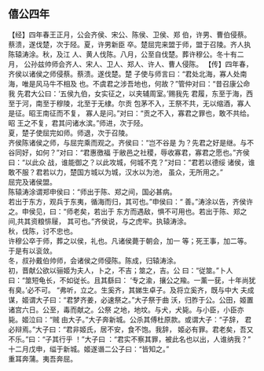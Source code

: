 ## 僖公四年

【经】四年春王正月，公会齐侯、宋公、陈侯、卫侯、郑
伯，许男、曹伯侵蔡。蔡溃，遂伐楚，次于陉。夏，许男新臣
卒。楚屈完来盟于师，盟于召陵。齐人执陈辕涛涂。秋，及江
人、黄人伐陈。八月，公至自伐楚。葬许穆公。冬十有二月，
公孙兹帅师会齐人、宋人、卫人、郑人、许人、曹人侵陈。
【传】四年春，齐侯以诸侯之师侵蔡。蔡溃。遂伐楚。楚
子使与师言曰：“君处北海，寡人处南海，唯是风马牛不相及
也。不虞君之涉吾地也，何故？”管仲对曰：“昔召康公命我
先君大公曰：‘五侯九伯，女实征之，以夹辅周室。’赐我先
君履，东至于海，西至于河，南至于穆陵，北至于无棣。尔贡
包茅不入，王祭不共，无以缩酒，寡人是征。昭王南征而不复，
寡人是问。”对曰：“贡之不入，寡君之罪也，敢不共给。昭
王之不复，君其问诸水滨。”师进，次于陉。  
夏，楚子使屈完如师。师退，次于召陵。  
齐侯陈诸侯之师，与屈完乘而观之。齐侯曰：“岂不谷是
为？先君之好是继。与不谷同好，如何？”对曰：“君惠徼福
于敝邑之社稷，辱收寡君，寡君之愿也。”齐侯曰：“以此众
战，谁能御之？以此攻城，何城不克？”对曰：“君若以德绥
诸侯，谁敢不服？君若以力，楚国方城以为城，汉水以为池，
虽众，无所用之。”  
屈完及诸侯盟。  
陈辕涛涂谓郑申侯曰：“师出于陈、郑之间，国必甚病。  
若出于东方，观兵于东夷，循海而归，其可也。”申侯曰：“
善。”涛涂以告，齐侯许之。申侯见，曰：“师老矣，若出于
东方而遇敌，惧不可用也。若出于陈、郑之间,共其资粮悱屦，
其可也。”齐侯说，与之虎牢。执辕涛涂。  
秋，伐陈，讨不忠也。  
许穆公卒于师，葬之以侯，礼也。凡诸侯薨于朝会，加一
等；死王事，加二等。于是有以衮敛。  
冬，叔孙戴伯帅师，会诸侯之师侵陈。陈成，归辕涛涂。  
初，晋献公欲以骊姬为夫人，卜之，不吉；筮之，吉。公
曰：“従筮。”卜人曰：“筮短龟长，不如従长。且其繇曰：
‘专之渝，攘公之羭。一薰一莸，十年尚犹有臭。’必不可。
“弗听，立之。生奚齐，其娣生卓子。及将立奚齐，既与中大
夫成谋，姬谓大子曰：“君梦齐姜，必速祭之。”大子祭于曲
沃，归胙于公。公田，姬置诸宫六日。公至，毒而献之。公祭
之地，地坟。与犬，犬毙。与小臣，小臣亦毙。姬泣曰：“贼
由大子。”大子奔新城。公杀其傅杜原款。或谓大子：“子辞，
君必辩焉。”大子曰：“君非姬氏，居不安，食不饱。我辞，
姬必有罪。君老矣，吾又不乐。”曰：“子其行乎 ！”大子曰
：“君实不察其罪，被此名也以出，人谁纳我？”  
十二月戊申，缢于新城。姬遂谮二公子曰：“皆知之。”  
重耳奔蒲。夷吾奔屈。  

